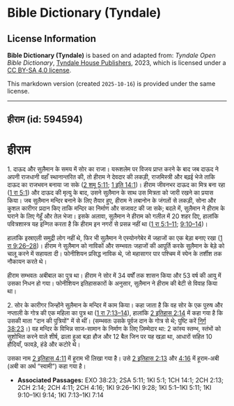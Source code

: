 # Bible Dictionary (Tyndale)

## License Information

**Bible Dictionary (Tyndale)** is based on and adapted from: _Tyndale Open Bible Dictionary_, [Tyndale House Publishers](https://tyndaleopenresources.com/), 2023, which is licensed under a [CC BY-SA 4.0 license](https://creativecommons.org/licenses/by-sa/4.0/legalcode.en).

This markdown version (created `2025-10-16`) is provided under the same license.



--------------------------------

## हीराम (id: 594594)

हीराम
=====

1\. दाऊद और सुलैमान के समय में सोर का राजा। यरूशलेम पर विजय प्राप्त करने के बाद जब दाऊद ने अपनी राजधानी वहाँ स्थानान्तरित की, तो हीराम ने देवदार की लकड़ी, राजमिस्त्री और बढ़ई भेजे ताकि दाऊद का राजभवन बनाया जा सके ([2 शमू 5:11](https://ref.ly/2Sam5:11); [1 इति 14:1](https://ref.ly/1Chr14:1))। हीराम जीवनभर दाऊद का मित्र बना रहा ([1 रा 5:1](https://ref.ly/1Kgs5:1)) और दाऊद की मृत्यु के बाद, उसने सुलैमान के साथ उस मित्रता को जारी रखने का प्रयास किया। जब सुलैमान मन्दिर बनाने के लिए तैयार हुए, हीराम ने लबानोन के जंगलों से लकड़ी, सोना और कुशल कारीगर प्रदान किए ताकि मन्दिर का निर्माण और सजावट की जा सके; बदले में, सुलैमान ने हीराम के घराने के लिए गेहूँ और तेल भेजा। इसके अलावा, सुलैमान ने हीराम को गलील में 20 शहर दिए, हालांकि पवित्रशास्त्र यह इन्गित करता है कि हीराम इन नगरों से प्रसन्न नहीं था ([1 रा 5:1–11](https://ref.ly/1Kgs5:1-1Kgs5:11); [9:10–14](https://ref.ly/1Kgs9:10-1Kgs9:14))।

हालांकि इस्राएली समुद्री लोग नहीं थे, फिर भी सुलैमान ने एस्योनगेबेर में जहाजों का एक बेड़ा बनाए रखा ([1 रा 9:26–28](https://ref.ly/1Kgs9:26-1Kgs9:28))। हीराम ने सुलैमान को नाविकों और सम्भवतः जहाजों की आपूर्ति करके सुलैमान के बेड़े को चालू करने में सहायता दी। फोनीशियन प्रसिद्ध नाविक थे, जो महासागर पार पश्चिम में स्पेन के तर्शीश तक नौकायन करते थे।

हीराम सम्भवतः अबीबाल का पुत्र था। हीराम ने सोर में 34 वर्षों तक शासन किया और 53 वर्ष की आयु में उसका निधन हो गया। फोनीशियन इतिहासकारों के अनुसार, सुलैमान ने हीराम की बेटी से विवाह किया था।

2\. सोर के कारीगर जिन्होंने सुलैमान के मन्दिर में काम किया। कहा जाता है कि वह सोर के एक पुरुष और नप्ताली के गोत्र की एक महिला का पुत्र था ([1 रा 7:13–14](https://ref.ly/1Kgs7:13-1Kgs7:14)), हालांकि [2 इतिहास 2:14](https://ref.ly/2Chr2:14) में कहा गया है कि उसकी माता "दान की पुत्रियों" में से थीं। (सम्भवतः उसके पूर्वज दान के गोत्र से थे; पुष्टि करें [निर्ग 38:23](https://ref.ly/Exod38:23)।) वह मन्दिर के विभिन्न साज\-सामान के निर्माण के लिए ज़िम्मेदार था: 2 कांस्य स्तम्भ, स्तंभों को सुशोभित करने वाले शीर्ष, ढाला हुआ बड़ा हौज और 12 बैल जिन पर यह खड़ा था, आधारों सहित 10 हौदियाँ, फावड़े, हंडे और कटोरे थे।

उसका नाम [2 इतिहास 4:11](https://ref.ly/2Chr4:11) में हूराम भी लिखा गया है। उसे [2 इतिहास 2:13](https://ref.ly/2Chr2:13) और [4:16](https://ref.ly/2Chr4:16) में हूराम\-अबी (अबी का अर्थ “स्वामी”) कहा गया है।

* **Associated Passages:** EXO 38:23; 2SA 5:11; 1KI 5:1; 1CH 14:1; 2CH 2:13; 2CH 2:14; 2CH 4:11; 2CH 4:16; 1KI 9:26–1KI 9:28; 1KI 5:1–1KI 5:11; 1KI 9:10–1KI 9:14; 1KI 7:13–1KI 7:14

